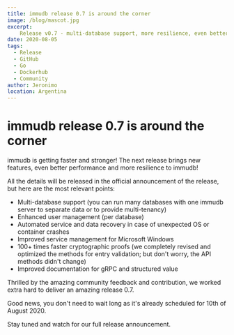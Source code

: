 ```yaml
---
title: immudb release 0.7 is around the corner
image: /blog/mascot.jpg
excerpt: 
    Release v0.7 - multi-database support, more resilience, even better performance, improved documentation
date: 2020-08-05
tags: 
  - Release
  - GitHub
  - Go
  - Dockerhub
  - Community
author: Jeronimo
location: Argentina
---
```


# immudb release 0.7 is around the corner

immudb is getting faster and stronger! The next release brings new features, even better performance and more resilience to immudb!

All the details will be released in the official announcement of the release, but here are the most relevant points:
- Multi-database support (you can run many databases with one immudb server to separate data or to provide multi-tenancy)
- Enhanced user management (per database)
- Automated service and data recovery in case of unexpected OS or container crashes
- Improved service management for Microsoft Windows
- 100+ times faster cryptographic proofs (we completely revised and optimized the methods for entry validation; but don't worry, the API methods didn't change)
- Improved documentation for gRPC and structured value

Thrilled by the amazing community feedback and contribution, we worked extra hard to deliver an amazing release 0.7. 

Good news, you don't need to wait long as it's already scheduled for 10th of August 2020.

Stay tuned and watch for our full release announcement.

